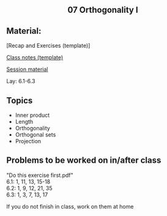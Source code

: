 <h2 align="center">07 Orthogonality I</h2>

## Material:

[Recap and Exercises (template)]

[Class notes (template)](https://drive.google.com/file/d/1jRZVIZR2YGt7QvjEeLm4XAFTXa3fqK3U/view?usp=sharing)

[Session material](https://viaucdk-my.sharepoint.com/:f:/g/personal/rib_viauc_dk/EsTiRlgRBLpMku31mwnbViIBHTOgpvFeUWhBaN0WGJJMkA?e=KYrKvB)

<p>Lay:&nbsp;​​​6.1-6.3</p>

## Topics
<ul>
 <li>​Inner product</li>
 <li>Length</li>
 <li>Orthogonality</li>
 <li>Orthogonal sets</li>
 <li>Projection</li>
</ul>

## Problems to be worked on in/after class

<p>"Do this exercise first.pdf"&nbsp;<br />
6.1: 1, 11, 13, 15-18 &nbsp;<br />
6.2: 1, 9, 12, 21, 35 &nbsp;&nbsp;&nbsp;&nbsp;&nbsp;<br />
6.3: 1, 3, 7, 13, 17 &nbsp;&nbsp;&nbsp;<br />

If you do not finish in class, work on them at home</p>
